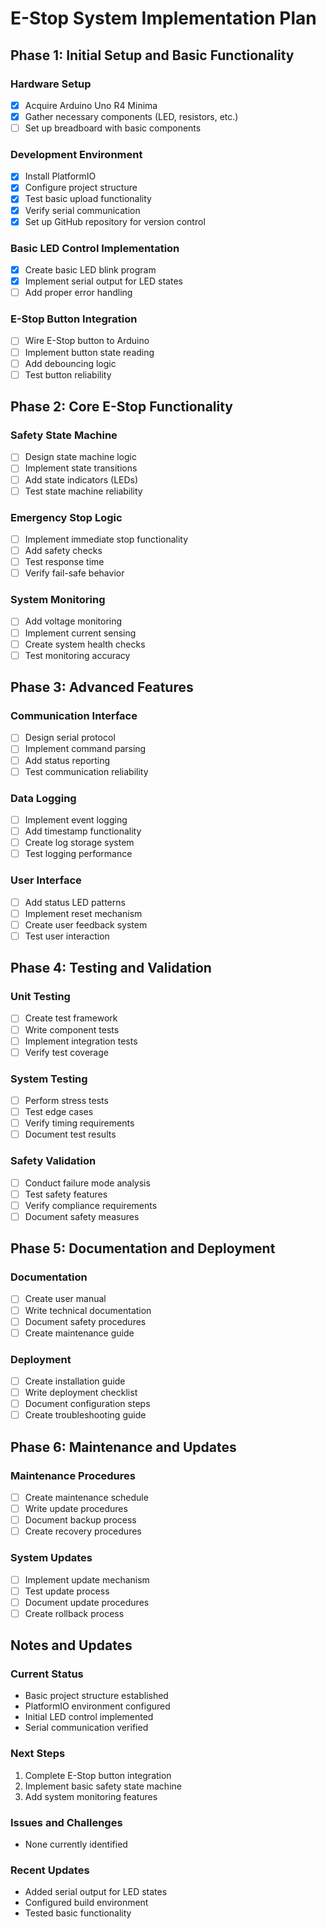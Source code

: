 # E-Stop System Implementation Plan

## Phase 1: Initial Setup and Basic Functionality

### Hardware Setup
- [x] Acquire Arduino Uno R4 Minima
- [x] Gather necessary components (LED, resistors, etc.)
- [ ] Set up breadboard with basic components

### Development Environment
- [x] Install PlatformIO
- [x] Configure project structure
- [x] Test basic upload functionality
- [x] Verify serial communication
- [x] Set up GitHub repository for version control

### Basic LED Control Implementation
- [x] Create basic LED blink program
- [x] Implement serial output for LED states
- [ ] Add proper error handling

### E-Stop Button Integration
- [ ] Wire E-Stop button to Arduino
- [ ] Implement button state reading
- [ ] Add debouncing logic
- [ ] Test button reliability

## Phase 2: Core E-Stop Functionality

### Safety State Machine
- [ ] Design state machine logic
- [ ] Implement state transitions
- [ ] Add state indicators (LEDs)
- [ ] Test state machine reliability

### Emergency Stop Logic
- [ ] Implement immediate stop functionality
- [ ] Add safety checks
- [ ] Test response time
- [ ] Verify fail-safe behavior

### System Monitoring
- [ ] Add voltage monitoring
- [ ] Implement current sensing
- [ ] Create system health checks
- [ ] Test monitoring accuracy

## Phase 3: Advanced Features

### Communication Interface
- [ ] Design serial protocol
- [ ] Implement command parsing
- [ ] Add status reporting
- [ ] Test communication reliability

### Data Logging
- [ ] Implement event logging
- [ ] Add timestamp functionality
- [ ] Create log storage system
- [ ] Test logging performance

### User Interface
- [ ] Add status LED patterns
- [ ] Implement reset mechanism
- [ ] Create user feedback system
- [ ] Test user interaction

## Phase 4: Testing and Validation

### Unit Testing
- [ ] Create test framework
- [ ] Write component tests
- [ ] Implement integration tests
- [ ] Verify test coverage

### System Testing
- [ ] Perform stress tests
- [ ] Test edge cases
- [ ] Verify timing requirements
- [ ] Document test results

### Safety Validation
- [ ] Conduct failure mode analysis
- [ ] Test safety features
- [ ] Verify compliance requirements
- [ ] Document safety measures

## Phase 5: Documentation and Deployment

### Documentation
- [ ] Create user manual
- [ ] Write technical documentation
- [ ] Document safety procedures
- [ ] Create maintenance guide

### Deployment
- [ ] Create installation guide
- [ ] Write deployment checklist
- [ ] Document configuration steps
- [ ] Create troubleshooting guide

## Phase 6: Maintenance and Updates

### Maintenance Procedures
- [ ] Create maintenance schedule
- [ ] Write update procedures
- [ ] Document backup process
- [ ] Create recovery procedures

### System Updates
- [ ] Implement update mechanism
- [ ] Test update process
- [ ] Document update procedures
- [ ] Create rollback process

## Notes and Updates

### Current Status
- Basic project structure established
- PlatformIO environment configured
- Initial LED control implemented
- Serial communication verified

### Next Steps
1. Complete E-Stop button integration
2. Implement basic safety state machine
3. Add system monitoring features

### Issues and Challenges
- None currently identified

### Recent Updates
- Added serial output for LED states
- Configured build environment
- Tested basic functionality